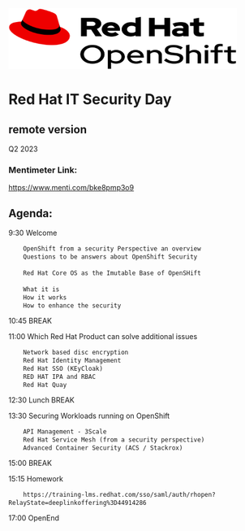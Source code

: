 <img src="https://github.com/RHEPDS/OCP-Security-Day/blob/main/logo.png" width="450" height="120">


# Red Hat IT Security Day
## remote version

Q2 2023

### Mentimeter Link:	

https://www.menti.com/bke8pmp3o9

## Agenda:

9:30		Welcome

		OpenShift from a security Perspective an overview
		Questions to be answers about OpenShift Security
		
		Red Hat Core OS as the Imutable Base of OpenSHift
		
		What it is
		How it works
		How to enhance the security

10:45		BREAK		

11:00		Which Red Hat Product can solve additional issues

		Network based disc encryption
		Red Hat Identity Management
		Red Hat SSO (KEyCloak)
		RED HAT IPA and RBAC
		Red Hat Quay

12:30		Lunch BREAK

13:30		Securing Workloads running on OpenShift

		API Management - 3Scale
		Red Hat Service Mesh (from a security perspective)
		Advanced Container Security (ACS / Stackrox)

15:00		BREAK

15:15		Homework

		https://training-lms.redhat.com/sso/saml/auth/rhopen?RelayState=deeplinkoffering%3D44914286

17:00		OpenEnd		
